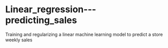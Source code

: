 # Linear_regression---predicting_sales
Training and regularizing a linear machine learning model to predict a store weekly sales
